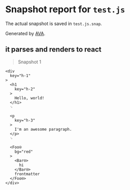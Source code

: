 # Snapshot report for `test.js`

The actual snapshot is saved in `test.js.snap`.

Generated by [AVA](https://ava.li).

## it parses and renders to react

> Snapshot 1

    <div
      key="h-1"
    >
      <h1
        key="h-2"
      >
        Hello, world!
      </h1>
      ␊
  
      <p
        key="h-3"
      >
        I'm an awesome paragraph.
      </p>
      ␊
  
      <Foo⍟
        bg="red"
      >
        <Bar⍟>
          hi
        </Bar⍟>
        frontmatter
      </Foo⍟>
    </div>
